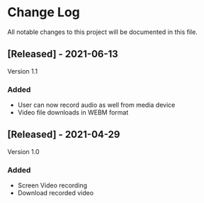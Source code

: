 # Change Log

All notable changes to this project will be documented in this file.

## [Released] - 2021-06-13

Version 1.1

### Added

- User can now record audio as well from media device
- Video file downloads in WEBM format

## [Released] - 2021-04-29

Version 1.0

### Added

- Screen Video recording
- Download recorded video
